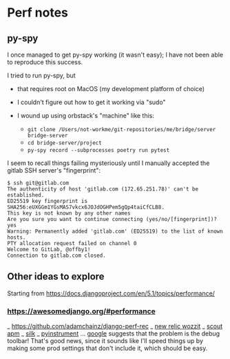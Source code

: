 # Perf notes

## py-spy

I once managed to get py-spy working (it wasn't easy); I have not been able to reproduce this success.

I tried to run py-spy, but

* that requires root on MacOS (my development platform of choice)
* I couldn't figure out how to get it working via "sudo"
* I wound up using orbstack's "machine" like this:

  * `git clone /Users/not-workme/git-repositories/me/bridge/server bridge-server`
  * `cd bridge-server/project`
  * `py-spy record --subprocesses poetry run pytest`

I seem to recall things failing mysteriously until I manually accepted the gitlab SSH server's "fingerprint":

    $ ssh git@gitlab.com
    The authenticity of host 'gitlab.com (172.65.251.78)' can't be established.
    ED25519 key fingerprint is SHA256:eUXGGm1YGsMAS7vkcx6JOJdOGHPem5gQp4taiCfCLB8.
    This key is not known by any other names
    Are you sure you want to continue connecting (yes/no/[fingerprint])? yes
    Warning: Permanently added 'gitlab.com' (ED25519) to the list of known hosts.
    PTY allocation request failed on channel 0
    Welcome to GitLab, @offby1!
    Connection to gitlab.com closed.

## Other ideas to explore

Starting from <https://docs.djangoproject.com/en/5.1/topics/performance/>

### <https://awesomedjango.org/#performance>

_ <https://github.com/adamchainz/django-perf-rec>
_ [new relic wozzit](https://docs.newrelic.com/docs/apm/agents/python-agent/supported-features/optional-manual-browser-instrumentation-django-templates/)
_ [scout apm](https://scoutapm.com/docs/python/django)
_ [silk](https://github.com/jazzband/django-silk)
_ [pyinstrument](https://pyinstrument.readthedocs.io/en/latest/)
… [google](https://pagespeed.web.dev/analysis/https-teensy-info-tail571dc2-ts-net/7cmlfztwtz?form_factor=mobile) suggests that the problem is the debug toolbar!
  That's good news, since it sounds like I'll speed things up by making some prod settings that don't include it, which should be easy.
